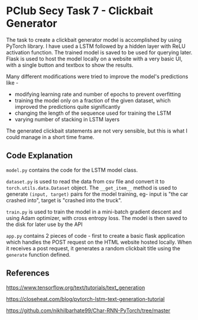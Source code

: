 # PClub Secy Task 7 - Clickbait Generator

The task to create a clickbait generator model is accomplished by using PyTorch library. I have used a LSTM followed by a hidden layer with ReLU activation function. The trained model is saved to be used for querying later. Flask is used to host the model locally on a website with a very basic UI, with a single button and textbox to show the results.

Many different modifications were tried to improve the model's predictions like - 
- modifying learning rate and number of epochs to prevent overfitting
- training the model only on a fraction of the given dataset, which improved the predictions quite significantly
- changing the length of the sequence used for training the LSTM
- varying number of stacking in LSTM layers

The generated clickbait statements are not very sensible, but this is what I could manage in a short time frame.

## Code Explanation
```model.py``` contains the code for the LSTM model class. 

```dataset.py``` is used to read the data from csv file and convert it to ```torch.utils.data.Dataset``` object. The ```__get_item__``` method is used to generate    ```(input, target)``` pairs for the model training, eg- input is "the car crashed into", target is "crashed into the truck". 

```train.py``` is used to train the model in a mini-batch gradient descent and using Adam optimizer, with cross entropy loss. The model is then saved to the disk for later use by the API

```app.py``` contains 2 pieces of code - first to create a basic flask application which handles the POST request on the HTML website hosted locally. When it receives a post request, it generates a random clickbait title using the ```generate``` function defined.


## References 
https://www.tensorflow.org/text/tutorials/text_generation

https://closeheat.com/blog/pytorch-lstm-text-generation-tutorial

https://github.com/nikhilbarhate99/Char-RNN-PyTorch/tree/master

